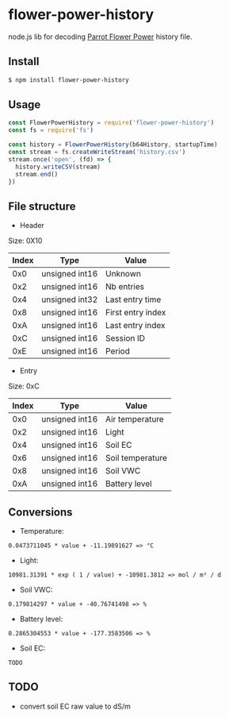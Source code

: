 flower-power-history
=================

node.js lib for decoding [Parrot Flower Power](http://www.parrot.com/usa/products/flower-power/) history file.


Install
-------

```sh
$ npm install flower-power-history
```

Usage
-----

```javascript
const FlowerPowerHistory = require('flower-power-history')
const fs = require('fs')

const history = FlowerPowerHistory(b64History, startupTime)
const stream = fs.createWriteStream('history.csv')
stream.once('open', (fd) => {
  history.writeCSV(stream)
  stream.end()
})
```


File structure
--------------

* Header

Size: 0X10

| Index | Type           | Value             |
| ----- | -------------- | ----------------- |
| 0x0   | unsigned int16 | Unknown           |
| 0x2   | unsigned int16 | Nb entries        |
| 0x4   | unsigned int32 | Last entry time   |
| 0x8   | unsigned int16 | First entry index |
| 0xA   | unsigned int16 | Last entry index  |
| 0xC   | unsigned int16 | Session ID        |
| 0xE   | unsigned int16 | Period            |

* Entry

Size: 0xC

| Index | Type           | Value            |
| ----- | -------------- | ---------------- |
| 0x0   | unsigned int16 | Air temperature  |
| 0x2   | unsigned int16 | Light            |
| 0x4   | unsigned int16 | Soil EC          |
| 0x6   | unsigned int16 | Soil temperature |
| 0x8   | unsigned int16 | Soil VWC         |
| 0xA   | unsigned int16 | Battery level    |


Conversions
-----------
* Temperature:

`0.0473711045 * value + -11.19891627 => °C`

* Light:

`10981.31391 * exp ( 1 / value) + -10981.3812 => mol / m² / d`

* Soil VWC:

`0.179814297 * value + -40.76741498 => %`

* Battery level:

`0.2865304553 * value + -177.3583506 => %`

* Soil EC:

`TODO`

TODO
----

  * convert soil EC raw value to dS/m
